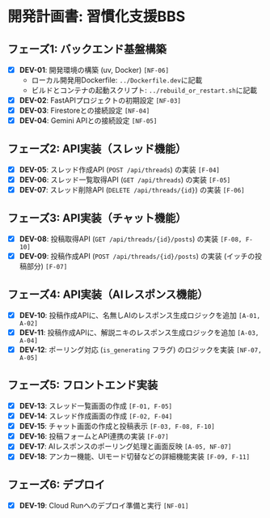 # 開発計画書: 習慣化支援BBS

## フェーズ1: バックエンド基盤構築

- [x] **DEV-01**: 開発環境の構築 (uv, Docker) `[NF-06]`
    - ローカル開発用Dockerfile: `../Dockerfile.dev`に記載
    - ビルドとコンテナの起動スクリプト: `../rebuild_or_restart.sh`に記載
- [x] **DEV-02**: FastAPIプロジェクトの初期設定 `[NF-03]`
- [x] **DEV-03**: Firestoreとの接続設定 `[NF-04]`
- [x] **DEV-04**: Gemini APIとの接続設定 `[NF-05]`

## フェーズ2: API実装（スレッド機能）

- [x] **DEV-05**: スレッド作成API (`POST /api/threads`) の実装 `[F-04]`
- [x] **DEV-06**: スレッド一覧取得API (`GET /api/threads`) の実装 `[F-05]`
- [x] **DEV-07**: スレッド削除API (`DELETE /api/threads/{id}`) の実装 `[F-06]`

## フェーズ3: API実装（チャット機能）

- [x] **DEV-08**: 投稿取得API (`GET /api/threads/{id}/posts`) の実装 `[F-08, F-10]`
- [x] **DEV-09**: 投稿作成API (`POST /api/threads/{id}/posts`) の実装 (イッチの投稿部分) `[F-07]`

## フェーズ4: API実装（AIレスポンス機能）

- [x] **DEV-10**: 投稿作成APIに、名無しAIのレスポンス生成ロジックを追加 `[A-01, A-02]`
- [x] **DEV-11**: 投稿作成APIに、解説ニキのレスポンス生成ロジックを追加 `[A-03, A-04]`
- [x] **DEV-12**: ポーリング対応 (`is_generating` フラグ) のロジックを実装 `[NF-07, A-05]`

## フェーズ5: フロントエンド実装

- [x] **DEV-13**: スレッド一覧画面の作成 `[F-01, F-05]`
- [x] **DEV-14**: スレッド作成画面の作成 `[F-02, F-04]`
- [x] **DEV-15**: チャット画面の作成と投稿表示 `[F-03, F-08, F-10]`
- [x] **DEV-16**: 投稿フォームとAPI連携の実装 `[F-07]`
- [x] **DEV-17**: AIレスポンスのポーリング処理と画面反映 `[A-05, NF-07]`
- [x] **DEV-18**: アンカー機能、UIモード切替などの詳細機能実装 `[F-09, F-11]`

## フェーズ6: デプロイ

- [x] **DEV-19**: Cloud Runへのデプロイ準備と実行 `[NF-01]`